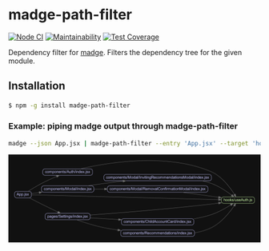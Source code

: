 # madge-path-filter

[![Node CI](https://github.com/mikhin/madge-path-filter/workflows/Node%20CI/badge.svg)](https://github.com/mikhin/madge-path-filter/actions)
[![Maintainability](https://api.codeclimate.com/v1/badges/c09689b0948d9ef69a97/maintainability)](https://codeclimate.com/github/mikhin/madge-path-filter/maintainability)
[![Test Coverage](https://api.codeclimate.com/v1/badges/c09689b0948d9ef69a97/test_coverage)](https://codeclimate.com/github/mikhin/madge-path-filter/test_coverage)

Dependency filter for [madge](https://github.com/pahen/madge). Filters the dependency tree for the given module.

## Installation

```sh
$ npm -g install madge-path-filter
```

### Example: piping madge output through madge-path-filter

```sh
madge --json App.jsx | madge-path-filter --entry 'App.jsx' --target 'hooks/useAuth' | madge --stdin -i "image.png"
```

![Madge filtered dependency tree example](./example-screenshot.png)
